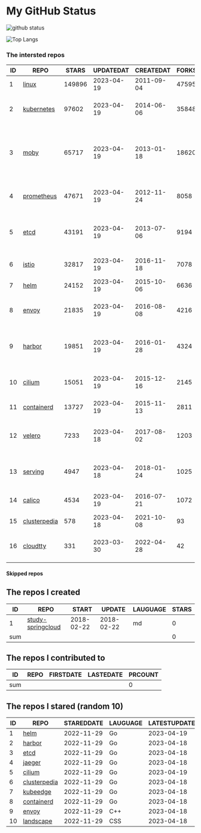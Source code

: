 # My GitHub Status

<img src="https://github-readme-stats-1.yihong0618.vercel.app/api?username=daoqingniu&show_icons=true&&&hide_title=true&count_private=true" alt="github status" />

![Top Langs](https://github-readme-stats-1.yihong0618.vercel.app/api/top-langs/?username=daoqingniu&layout=compact)

<!--START_SECTION:github_repos-->
### The intersted repos
| ID |                              REPO                               | STARS  | UPDATEDAT  | CREATEDAT  | FORKSCOUNT |                                              DESCRIPTIONS                                              |
|----|-----------------------------------------------------------------|--------|------------|------------|------------|--------------------------------------------------------------------------------------------------------|
|  1 | [linux](https://github.com/torvalds/linux)                      | 149896 | 2023-04-19 | 2011-09-04 |      47595 | Linux kernel source tree                                                                               |
|  2 | [kubernetes](https://github.com/kubernetes/kubernetes)          |  97602 | 2023-04-19 | 2014-06-06 |      35848 | Production-Grade Container Scheduling and Management                                                   |
|  3 | [moby](https://github.com/moby/moby)                            |  65717 | 2023-04-19 | 2013-01-18 |      18620 | Moby Project - a collaborative project for the container ecosystem to assemble container-based systems |
|  4 | [prometheus](https://github.com/prometheus/prometheus)          |  47671 | 2023-04-19 | 2012-11-24 |       8058 | The Prometheus monitoring system and time series database.                                             |
|  5 | [etcd](https://github.com/etcd-io/etcd)                         |  43191 | 2023-04-19 | 2013-07-06 |       9194 | Distributed reliable key-value store for the most critical data of a distributed system                |
|  6 | [istio](https://github.com/istio/istio)                         |  32817 | 2023-04-19 | 2016-11-18 |       7078 | Connect, secure, control, and observe services.                                                        |
|  7 | [helm](https://github.com/helm/helm)                            |  24152 | 2023-04-19 | 2015-10-06 |       6636 | The Kubernetes Package Manager                                                                         |
|  8 | [envoy](https://github.com/envoyproxy/envoy)                    |  21835 | 2023-04-19 | 2016-08-08 |       4216 | Cloud-native high-performance edge/middle/service proxy                                                |
|  9 | [harbor](https://github.com/goharbor/harbor)                    |  19851 | 2023-04-19 | 2016-01-28 |       4324 | An open source trusted cloud native registry project that stores, signs, and scans content.            |
| 10 | [cilium](https://github.com/cilium/cilium)                      |  15051 | 2023-04-19 | 2015-12-16 |       2145 | eBPF-based Networking, Security, and Observability                                                     |
| 11 | [containerd](https://github.com/containerd/containerd)          |  13727 | 2023-04-19 | 2015-11-13 |       2811 | An open and reliable container runtime                                                                 |
| 12 | [velero](https://github.com/vmware-tanzu/velero)                |   7233 | 2023-04-18 | 2017-08-02 |       1203 | Backup and migrate Kubernetes applications and their persistent volumes                                |
| 13 | [serving](https://github.com/knative/serving)                   |   4947 | 2023-04-18 | 2018-01-24 |       1025 | Kubernetes-based, scale-to-zero, request-driven compute                                                |
| 14 | [calico](https://github.com/projectcalico/calico)               |   4534 | 2023-04-19 | 2016-07-21 |       1072 | Cloud native networking and network security                                                           |
| 15 | [clusterpedia](https://github.com/clusterpedia-io/clusterpedia) |    578 | 2023-04-18 | 2021-10-08 |         93 | The Encyclopedia of Kubernetes clusters                                                                |
| 16 | [cloudtty](https://github.com/cloudtty/cloudtty)                |    331 | 2023-03-30 | 2022-04-28 |         42 | A Friendly Kubernetes CloudShell (Web Terminal) !                                                      |



#### Skipped repos
<!--END_SECTION:github_repos-->

<!--START_SECTION:my_github-->
## The repos I created
| ID  |                                 REPO                                 |   START    |   UPDATE   | LAUGUAGE | STARS |
|-----|----------------------------------------------------------------------|------------|------------|----------|-------|
|   1 | [study-springcloud](https://github.com/daoqingniu/study-springcloud) | 2018-02-22 | 2018-02-22 | md       |     0 |
| sum |                                                                      |            |            |          |     0 |

## The repos I contributed to
| ID  | REPO | FIRSTDATE | LASTEDATE | PRCOUNT |
|-----|------|-----------|-----------|---------|
| sum |      |           |           |       0 |

## The repos I stared (random 10)
| ID |                              REPO                               | STAREDDATE | LAUGUAGE | LATESTUPDATE |
|----|-----------------------------------------------------------------|------------|----------|--------------|
|  1 | [helm](https://github.com/helm/helm)                            | 2022-11-29 | Go       | 2023-04-19   |
|  2 | [harbor](https://github.com/goharbor/harbor)                    | 2022-11-29 | Go       | 2023-04-18   |
|  3 | [etcd](https://github.com/etcd-io/etcd)                         | 2022-11-29 | Go       | 2023-04-18   |
|  4 | [jaeger](https://github.com/jaegertracing/jaeger)               | 2022-11-29 | Go       | 2023-04-18   |
|  5 | [cilium](https://github.com/cilium/cilium)                      | 2022-11-29 | Go       | 2023-04-19   |
|  6 | [clusterpedia](https://github.com/clusterpedia-io/clusterpedia) | 2022-11-29 | Go       | 2023-04-18   |
|  7 | [kubeedge](https://github.com/kubeedge/kubeedge)                | 2022-11-29 | Go       | 2023-04-18   |
|  8 | [containerd](https://github.com/containerd/containerd)          | 2022-11-29 | Go       | 2023-04-18   |
|  9 | [envoy](https://github.com/envoyproxy/envoy)                    | 2022-11-29 | C++      | 2023-04-18   |
| 10 | [landscape](https://github.com/cncf/landscape)                  | 2022-11-29 | CSS      | 2023-04-18   |

<!--END_SECTION:my_github-->
